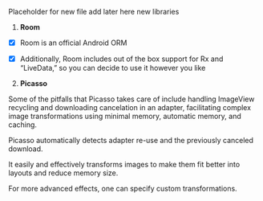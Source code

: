 Placeholder for new file
add later here new libraries




1. **Room** 

- [x] Room is an official Android ORM

- [x] Additionally, Room includes out of the box support for Rx and “LiveData,” so you can decide to use it however you like

2. **Picasso**

Some of the pitfalls that Picasso takes care of include handling ImageView recycling and downloading cancelation in an adapter, facilitating complex image transformations using minimal memory, automatic memory, and caching.

Picasso automatically detects adapter re-use and the previously canceled download.

It easily and effectively transforms images to make them fit better into layouts and reduce memory size.

For more advanced effects, one can specify custom transformations.
